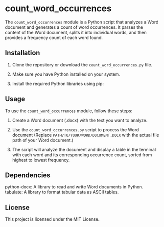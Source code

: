# count_word_occurrences

The `count_word_occurrences` module is a Python script that analyzes a Word document and generates a count of word occurrences. It parses the content of the Word document, splits it into individual words, and then provides a frequency count of each word found.

## Installation

1. Clone the repository or download the `count_word_occurrences.py` file.

2. Make sure you have Python installed on your system.

3. Install the required Python libraries using pip:

## Usage

To use the `count_word_occurrences` module, follow these steps:

1. Create a Word document (.docx) with the text you want to analyze.

2. Use the `count_word_occurrences.py` script to process the Word document (Replace `PATH/TO/YOUR/WORD/DOCUMENT.DOCX` with the actual file path of your Word document.)

3. The script will analyze the document and display a table in the terminal with each word and its corresponding occurrence count, sorted from highest to lowest frequency.

## Dependencies

python-docx: A library to read and write Word documents in Python.
tabulate: A library to format tabular data as ASCII tables.

## License

This project is licensed under the MIT License.
